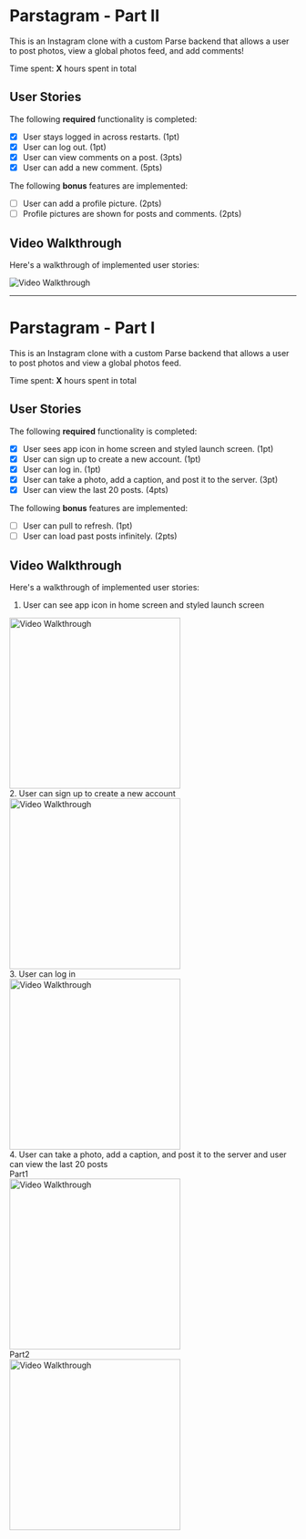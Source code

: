 # Parstagram - Part II

This is an Instagram clone with a custom Parse backend that allows a user to post photos, view a global photos feed, and add comments!

Time spent: **X** hours spent in total

## User Stories

The following **required** functionality is completed:

- [x] User stays logged in across restarts. (1pt)
- [x] User can log out. (1pt)
- [x] User can view comments on a post. (3pts)
- [x] User can add a new comment. (5pts)

The following **bonus** features are implemented:

- [ ] User can add a profile picture. (2pts)
- [ ] Profile pictures are shown for posts and comments. (2pts)

## Video Walkthrough

Here's a walkthrough of implemented user stories:

<img src='http://i.imgur.com/link/to/your/gif/file.gif' title='Video Walkthrough' width='' alt='Video Walkthrough' />

----------------------------

# Parstagram - Part I

This is an Instagram clone with a custom Parse backend that allows a user to post photos and view a global photos feed.

Time spent: **X** hours spent in total

## User Stories

The following **required** functionality is completed:

- [x] User sees app icon in home screen and styled launch screen. (1pt)
- [x] User can sign up to create a new account. (1pt)
- [x] User can log in. (1pt)
- [x] User can take a photo, add a caption, and post it to the server. (3pt)
- [x] User can view the last 20 posts. (4pts)

The following **bonus** features are implemented:

- [ ] User can pull to refresh. (1pt)
- [ ] User can load past posts infinitely. (2pts)

## Video Walkthrough
Here's a walkthrough of implemented user stories:
<br />
1. User can see app icon in home screen and styled launch screen <br />
<img src='http://g.recordit.co/CVw61fQRHV.gif' title='Video Walkthrough' width='300' alt='Video Walkthrough' />
<br />
2. User can sign up to create a new account <br />
<img src='http://g.recordit.co/nqufphiOOb.gif' title='Video Walkthrough' width='300' alt='Video Walkthrough' />
<br />
3. User can log in <br />
<img src='http://g.recordit.co/QDFJER1W3f.gif' title='Video Walkthrough' width='300' alt='Video Walkthrough' />
<br />
4. User can take a photo, add a caption, and post it to the server and user can view the last 20 posts<br />
Part1 <br />
<img src='http://g.recordit.co/ShJkodGdCB.gif' title='Video Walkthrough' width='300' alt='Video Walkthrough' /> <br />
Part2 <br />
<img src='http://g.recordit.co/FvjpN08CKK.gif' title='Video Walkthrough' width='300' alt='Video Walkthrough' /> <br />
<br />
